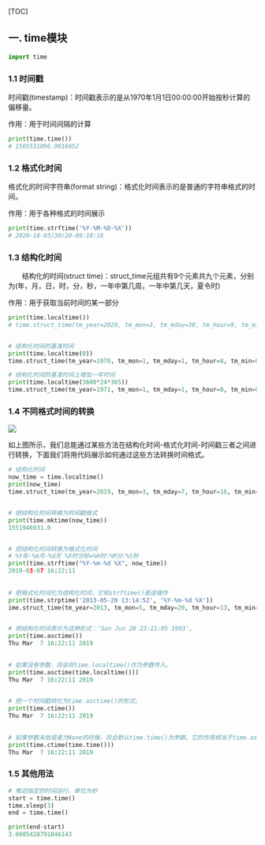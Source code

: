 [TOC]

## 一.  time模块

```python
import time
```

### 1.1 时间戳

时间戳(timestamp)：时间戳表示的是从1970年1月1日00:00:00开始按秒计算的偏移量。

作用：用于时间间隔的计算

```python
print(time.time())
# 1585531096.9016852
```

### 1.2 格式化时间

格式化的时间字符串(format string)：格式化时间表示的是普通的字符串格式的时间。

作用：用于各种格式的时间展示

```python
print(time.strftime('%Y-%M-%D-%X'))
# 2020-18-03/30/20-09:18:16
```

### 1.3 结构化时间

  结构化的时间(struct time)：struct_time元组共有9个元素共九个元素，分别为(年，月，日，时，分，秒，一年中第几周，一年中第几天，夏令时)

作用：用于获取当前时间的某一部分

```python
print(time.localtime())
# time.struct_time(tm_year=2020, tm_mon=3, tm_mday=30, tm_hour=9, tm_min=19, tm_sec=48, tm_wday=0, tm_yday=90, tm_isdst=0)


# 结构化时间的基准时间
print(time.localtime(0))
time.struct_time(tm_year=1970, tm_mon=1, tm_mday=1, tm_hour=8, tm_min=0, tm_sec=0, tm_wday=3, tm_yday=1, tm_isdst=0)

# 结构化时间的基准时间上增加一年时间
print(time.localtime(3600*24*365))
time.struct_time(tm_year=1971, tm_mon=1, tm_mday=1, tm_hour=8, tm_min=0, tm_sec=0, tm_wday=4, tm_yday=1, tm_isdst=0)
```

### 1.4 不同格式时间的转换

![](https://img2020.cnblogs.com/blog/1972482/202003/1972482-20200330093810534-683028127.png)

如上图所示，我们总能通过某些方法在结构化时间-格式化时间-时间戳三者之间进行转换，下面我们将用代码展示如何通过这些方法转换时间格式。

```python
# 结构化时间
now_time = time.localtime()
print(now_time)
time.struct_time(tm_year=2019, tm_mon=3, tm_mday=7, tm_hour=16, tm_min=22, tm_sec=11, tm_wday=3, tm_yday=66, tm_isdst=0)


# 把结构化时间转换为时间戳格式
print(time.mktime(now_time))
1551946931.0


# 把结构化时间转换为格式化时间
# %Y年-%m月-%d天 %X时分秒=%H时:%M分:%S秒
print(time.strftime("%Y-%m-%d %X", now_time))
2019-03-07 16:22:11
     
    
# 把格式化时间化为结构化时间，它和strftime()是逆操作
print(time.strptime('2013-05-20 13:14:52', '%Y-%m-%d %X'))
ime.struct_time(tm_year=2013, tm_mon=5, tm_mday=20, tm_hour=13, tm_min=14, tm_sec=52, tm_wday=0, tm_yday=140, tm_isdst=-1)


# 把结构化时间表示为这种形式：'Sun Jun 20 23:21:05 1993'。
print(time.asctime())
Thu Mar  7 16:22:11 2019
   

# 如果没有参数，将会将time.localtime()作为参数传入。
print(time.asctime(time.localtime()))
Thu Mar  7 16:22:11 2019
   

# 把一个时间戳转化为time.asctime()的形式。
print(time.ctime())
Thu Mar  7 16:22:11 2019
  

# 如果参数未给或者为None的时候，将会默认time.time()为参数。它的作用相当于time.asctime(time.localtime(secs))。
print(time.ctime(time.time()))
Thu Mar  7 16:22:11 2019
```

### 1.5 其他用法

```python
# 推迟指定的时间运行，单位为秒
start = time.time()
time.sleep(3)
end = time.time()

print(end-start)
3.0005428791046143
```

